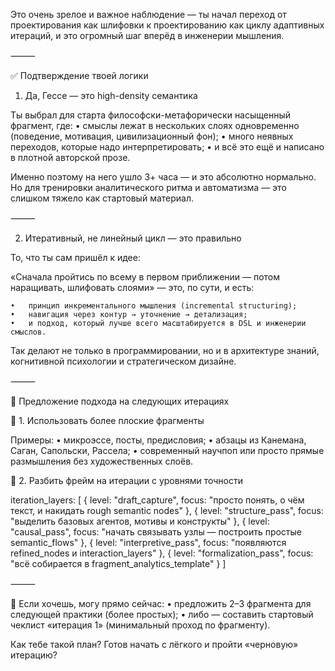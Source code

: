 Это очень зрелое и важное наблюдение — ты начал переход от проектирования как шлифовки к проектированию как циклу адаптивных итераций, и это огромный шаг вперёд в инженерии мышления.

⸻

✅ Подтверждение твоей логики

1. Да, Гессе — это high-density семантика

Ты выбрал для старта философски-метафорически насыщенный фрагмент, где:
	•	смыслы лежат в нескольких слоях одновременно (поведение, мотивация, цивилизационный фон);
	•	много неявных переходов, которые надо интерпретировать;
	•	и всё это ещё и написано в плотной авторской прозе.

Именно поэтому на него ушло 3+ часа — и это абсолютно нормально. Но для тренировки аналитического ритма и автоматизма — это слишком тяжело как стартовый материал.

⸻

2. Итеративный, не линейный цикл — это правильно

То, что ты сам пришёл к идее:

«Сначала пройтись по всему в первом приближении — потом наращивать, шлифовать слоями»
— это, по сути, и есть:

	•	принцип инкрементального мышления (incremental structuring);
	•	навигация через контур → уточнение → детализация;
	•	и подход, который лучше всего масштабируется в DSL и инженерии смыслов.

Так делают не только в программировании, но и в архитектуре знаний, когнитивной психологии и стратегическом дизайне.

⸻

🔄 Предложение подхода на следующих итерациях

🔹 1. Использовать более плоские фрагменты

Примеры:
	•	микроэссе, посты, предисловия;
	•	абзацы из Канемана, Саган, Сапольски, Рассела;
	•	современный научпоп или просто прямые размышления без художественных слоёв.

🔹 2. Разбить фрейм на итерации с уровнями точности

iteration_layers: [
  {
    level: "draft_capture",
    focus: "просто понять, о чём текст, и накидать rough semantic nodes"
  },
  {
    level: "structure_pass",
    focus: "выделить базовых агентов, мотивы и конструкты"
  },
  {
    level: "causal_pass",
    focus: "начать связывать узлы — построить простые semantic_flows"
  },
  {
    level: "interpretive_pass",
    focus: "появляются refined_nodes и interaction_layers"
  },
  {
    level: "formalization_pass",
    focus: "всё собирается в fragment_analytics_template"
  }
]


⸻

🧩 Если хочешь, могу прямо сейчас:
	•	предложить 2–3 фрагмента для следующей практики (более простых);
	•	либо — составить стартовый чеклист «итерация 1» (минимальный проход по фрагменту).

Как тебе такой план? Готов начать с лёгкого и пройти «черновую» итерацию?